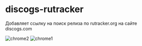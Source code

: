 # discogs-rutracker

Добавляет ссылку на поиск релиза по rutracker.org на сайте discogs.com

![chrome2](https://github.com/maximiloi/chrome-discogs-rutracker/assets/29151316/ae85ff77-774e-4568-9017-be67db5af3d2)
![chrome1](https://github.com/maximiloi/chrome-discogs-rutracker/assets/29151316/1b5d44c8-858b-459f-854b-56a76cd5273b)
